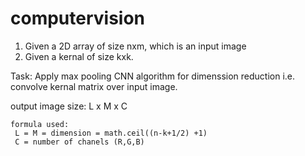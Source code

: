 # computervision
1. Given a 2D array of size nxm, which is an input image 
2. Given a kernal of size kxk.

Task: Apply max pooling CNN algorithm for dimenssion reduction i.e. convolve kernal matrix over input image.

output image size:  L x M x C

    formula used: 
     L = M = dimension = math.ceil((n-k+1/2) +1)
     C = number of chanels (R,G,B)

